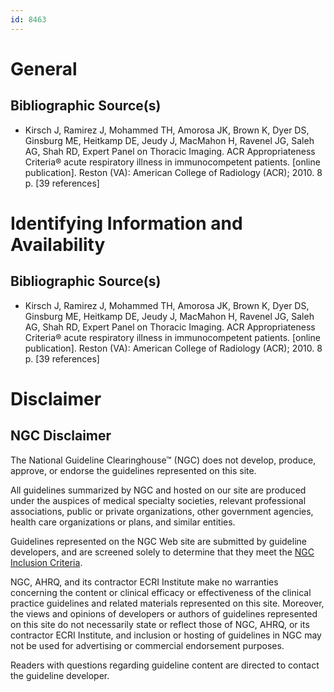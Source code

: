 ```yaml
---
id: 8463
---
```


# General

## Bibliographic Source(s)

- Kirsch J, Ramirez J, Mohammed TH, Amorosa JK, Brown K, Dyer DS, Ginsburg ME, Heitkamp DE, Jeudy J, MacMahon H, Ravenel JG, Saleh AG, Shah RD, Expert Panel on Thoracic Imaging. ACR Appropriateness Criteria® acute respiratory illness in immunocompetent patients. [online publication]. Reston (VA): American College of Radiology (ACR); 2010. 8 p. [39 references]

# Identifying Information and Availability

## Bibliographic Source(s)

- Kirsch J, Ramirez J, Mohammed TH, Amorosa JK, Brown K, Dyer DS, Ginsburg ME, Heitkamp DE, Jeudy J, MacMahon H, Ravenel JG, Saleh AG, Shah RD, Expert Panel on Thoracic Imaging. ACR Appropriateness Criteria® acute respiratory illness in immunocompetent patients. [online publication]. Reston (VA): American College of Radiology (ACR); 2010. 8 p. [39 references]

# Disclaimer

## NGC Disclaimer

The National Guideline Clearinghouse™ (NGC) does not develop, produce, approve, or endorse the guidelines represented on this site.

All guidelines summarized by NGC and hosted on our site are produced under the auspices of medical specialty societies, relevant professional associations, public or private organizations, other government agencies, health care organizations or plans, and similar entities.

Guidelines represented on the NGC Web site are submitted by guideline developers, and are screened solely to determine that they meet the [NGC Inclusion Criteria](/help-and-about/summaries/inclusion-criteria).

NGC, AHRQ, and its contractor ECRI Institute make no warranties concerning the content or clinical efficacy or effectiveness of the clinical practice guidelines and related materials represented on this site. Moreover, the views and opinions of developers or authors of guidelines represented on this site do not necessarily state or reflect those of NGC, AHRQ, or its contractor ECRI Institute, and inclusion or hosting of guidelines in NGC may not be used for advertising or commercial endorsement purposes.

Readers with questions regarding guideline content are directed to contact the guideline developer.

